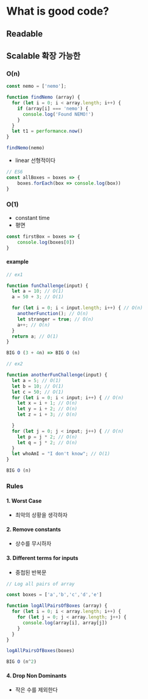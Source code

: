 # What is good code?

## Readable

## Scalable 확장 가능한


### O(n)

```js
const nemo = ['nemo'];

function findNemo (array) {
  for (let i = 0; i < array.length; i++) {
    if (array[i] === 'nemo') {
      console.log('Found NEMO!')
    }
  }
  let t1 = performance.now()
}

findNemo(nemo)
```

- linear 선형적이다

```js
// ES6
const allBoxes = boxes => {
    boxes.forEach(box => console.log(box))
}
```

### O(1)

- constant time
- 평면

```js
const firstBox = boxes => {
    console.log(boxes[0])
}
```


#### example

```js
// ex1

function funChallenge(input) {
  let a = 10; // O(1)
  a = 50 + 3; // O(1)

  for (let i = 0; i < input.length; i++) { // O(n)
    anotherFunction(); // O(n)
    let stranger = true; // O(n)
    a++; // O(n)
  }
  return a; // O(1)
}

BIG O (3 + 4n) => BIG O (n)

// ex2

function anotherFunChallenge(input) {
  let a = 5; // O(1)
  let b = 10; // O(1)
  let c = 50; // O(1)
  for (let i = 0; i < input; i++) { // O(n)
    let x = i + 1; // O(n)
    let y = i + 2; // O(n)
    let z = i + 3; // O(n)

  }
  for (let j = 0; j < input; j++) { // O(n)
    let p = j * 2; // O(n)
    let q = j * 2; // O(n)
  }
  let whoAmI = "I don't know"; // O(1)
}

BIG O (n)
```

### Rules

#### 1. Worst Case

- 최악의 상황을 생각하자


#### 2. Remove constants

- 상수를 무시하자

#### 3. Different terms for inputs

- 중첩된 반복문

```js
// Log all pairs of array

const boxes = ['a','b','c','d','e']

function logAllPairsOfBoxes (array) {
  for (let i = 0; i < array.length; i++) {
    for (let j = 0; j < array.length; j++) {
      console.log(array[i], array[j])
    }
  }
}

logAllPairsOfBoxes(boxes)

BIG O (n^2)
```

#### 4. Drop Non Dominants

- 작은 수를 제외한다

